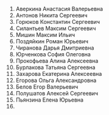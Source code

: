 1. Аверкина Анастасия Валерьевна
2. Антонов Никита Сергеевич
3. Горюков Константин Сергеевич
4. Силантьев Максим Сергеевич
5. Мишин Максим Ильич
6. Поздяйкин Роман Юрьевич
7. Чиранова Дарья Дмитриевна
8. Юрченкова София Олеговна
9. Прокофьева Алина Алексеевна
10. Бурлакова Татьяна Сергеевна
11. Захарова Екатерина Алексеевна
12. Егорова Ольга Александровна
13. Белов Егор Валерьевич
14. Полушатов Алексей Сергеевич
15. Пьянзина Елена Юрьевна
16. 
